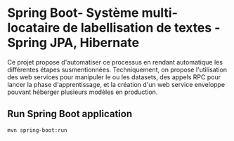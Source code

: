 # Spring Boot- Système multi-locataire de labellisation de textes -Spring JPA, Hibernate
Ce projet propose d'automatiser ce processus en rendant automatique les différentes
étapes susmentionnées. Techniquement, on propose l'utilisation des web services pour
manipuler le ou les datasets, des appels RPC pour lancer la phase d'apprentissage, et la
création d'un web service enveloppe pouvant héberger plusieurs modèles en
production.
 



## Run Spring Boot application
```
mvn spring-boot:run
```

